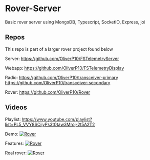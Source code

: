 # Rover-Server
Basic rover server using MongoDB, Typescript, SocketIO, Express, joi

## Repos
This repo is part of a larger rover project found below

Server:
  https://github.com/OliverP10/FSTelemetryServer

Webapp:
  https://github.com/OliverP10/FSTelemetryDisplay
  
Radio:
  https://github.com/OliverP10/transceiver-primary
  https://github.com/OliverP10/transceiver-secondary

Rover:
  https://github.com/OliverP10/Rover


## Videos
Playlist:
  https://www.youtube.com/playlist?list=PL5_VVY8SCjjyPs3t0taw3Mroj-2t5A2T2

Demo:
  [![Rover](http://img.youtube.com/vi/teciZ9zQauc&ab/0.jpg)](http://www.youtube.com/watch?v=teciZ9zQauc&ab "Video Title")

Features:
  [![Rover](http://img.youtube.com/vi/Ub2QJstEn6c&ab/0.jpg)](http://www.youtube.com/watch?v=Ub2QJstEn6c&ab "Video Title")

Real rover:
  [![Rover](http://img.youtube.com/vi/_TyuhnYIlHk&ab/0.jpg)](http://www.youtube.com/watch?v=_TyuhnYIlHk&ab "Video Title")

